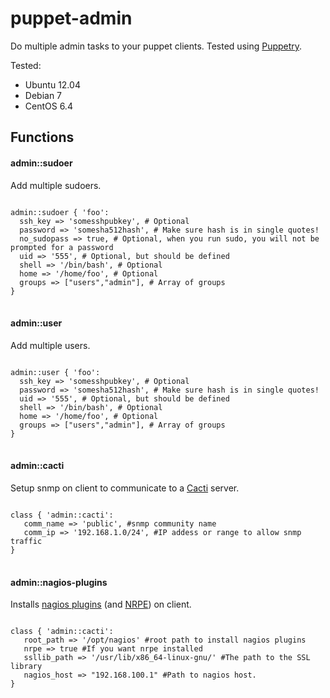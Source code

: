 puppet-admin
============

Do multiple admin tasks to your puppet clients. Tested using [Puppetry](https://github.com/drogerschariot/Puppetry). 


Tested:
* Ubuntu 12.04
* Debian 7
* CentOS 6.4

Functions
---------

#### admin::sudoer ####

Add multiple sudoers.

<pre>
<code>
admin::sudoer { 'foo':
  ssh_key => 'somesshpubkey', # Optional 
  password => 'somesha512hash', # Make sure hash is in single quotes!
  no_sudopass => true, # Optional, when you run sudo, you will not be prompted for a password
  uid => '555', # Optional, but should be defined
  shell => '/bin/bash', # Optional
  home => '/home/foo', # Optional
  groups => ["users","admin"], # Array of groups
}
</code>
</pre>

#### admin::user ####

Add multiple users.

<pre>
<code>
admin::user { 'foo':
  ssh_key => 'somesshpubkey', # Optional 
  password => 'somesha512hash', # Make sure hash is in single quotes!
  uid => '555', # Optional, but should be defined
  shell => '/bin/bash', # Optional
  home => '/home/foo', # Optional
  groups => ["users","admin"], # Array of groups
}
</code>
</pre>

#### admin::cacti ####

Setup snmp on client to communicate to a [Cacti](http://www.cacti.net/) server.

<pre>
<code>
class { 'admin::cacti':
   comm_name => 'public', #snmp community name
   comm_ip => '192.168.1.0/24', #IP addess or range to allow snmp traffic
}
</code>
</pre>

#### admin::nagios-plugins ####

Installs [nagios plugins](http://nagiosplugins.org/) (and [NRPE](http://exchange.nagios.org/directory/Addons/Monitoring-Agents/NRPE--2D-Nagios-Remote-Plugin-Executor/details)) on client.

<pre>
<code>
class { 'admin::cacti':
   root_path => '/opt/nagios' #root path to install nagios plugins
   nrpe => true #If you want nrpe installed
   ssllib_path => '/usr/lib/x86_64-linux-gnu/' #The path to the SSL library
   nagios_host => "192.168.100.1" #Path to nagios host. 
}
</code>
</pre>

